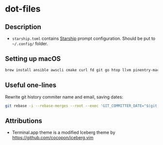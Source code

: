 # dot-files

## Description

* `starship.toml` contains [Starship](https://starship.rs/) prompt configuration. Should be put to `~/.config/` folder.
<!-- TODO: add the rest of configurations descriptions -->

## Setting up macOS

```sh
brew install ansible awscli cmake curl fd git go htop llvm pinentry-mac ripgrep sqlite starship terraform tree wget macvim
```

## Useful one-lines

Rewrite git history commiter name and email, saving dates:

```sh
git rebase -i --rebase-merges --root --exec 'GIT_COMMITTER_DATE="$(git log -n 1 --format=%aD)" git commit --amend --reset-author --no-edit --date="$(git log -n 1 --format=%aD)"'
```

## Attributions

* Terminal.app theme is a modified Iceberg theme by https://github.com/cocopon/iceberg.vim
